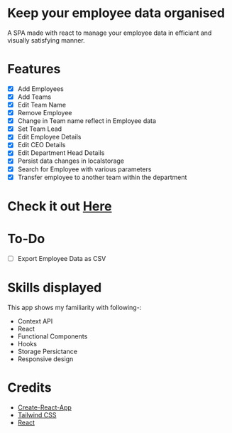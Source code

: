 # Keep your employee data organised
A SPA made with react to manage your employee data in efficiant and visually satisfying manner.
# Features
- [X] Add Employees
- [X] Add Teams
- [X] Edit Team Name
- [X] Remove Employee
- [X] Change in Team name reflect in Employee data
- [X] Set Team Lead
- [X] Edit Employee Details
- [X] Edit CEO Details
- [X] Edit Department Head Details
- [X] Persist data changes in localstorage
- [X] Search for Employee with various parameters
- [X] Transfer employee to another team within the department

# Check it out [Here](https://kickemployee-directory.netlify.app/)

# To-Do
- [ ] Export Employee Data as CSV


# Skills displayed
This app shows my familiarity with following-:
* Context API
* React
* Functional Components
* Hooks
* Storage Persictance
* Responsive design
# Credits
* [Create-React-App](https://create-react-app.dev/)
* [Tailwind CSS](https://tailwindcss.com/)
* [React](https://reactjs.org)
